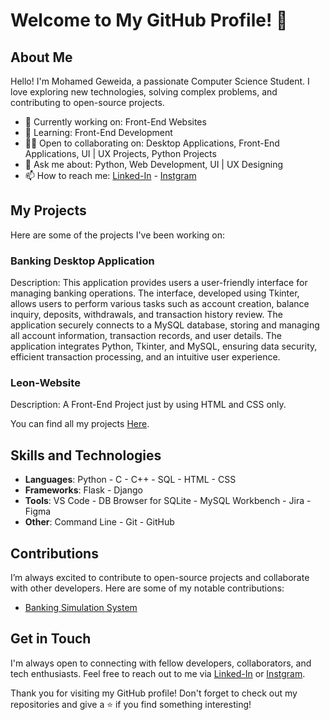 # Welcome to My GitHub Profile! 👋

## About Me

Hello! I'm Mohamed Geweida, a passionate Computer Science Student. I love exploring new technologies, solving complex problems, and contributing to open-source projects.

- 💼 Currently working on: Front-End Websites
- 🌱 Learning: Front-End Development
- 👫🏼 Open to collaborating on: Desktop Applications, Front-End Applications, UI | UX Projects, Python Projects
- 💬 Ask me about: Python, Web Development, UI | UX Designing
- 📫 How to reach me: [Linked-In](https://www.linkedin.com/in/mohamed-geweida/) - [Instgram](https://www.instagram.com/mohamed_geweida/)

## My Projects

Here are some of the projects I've been working on:

### Banking Desktop Application

Description: This application provides users a user-friendly interface for managing banking operations.
The interface, developed using Tkinter, allows users to perform various tasks such as account creation, balance inquiry, deposits, withdrawals, and transaction history review.
The application securely connects to a MySQL database, storing and managing all account information, transaction records, and user details.
The application integrates Python, Tkinter, and MySQL, ensuring data security, efficient transaction processing, and an intuitive user experience.

### Leon-Website

Description: A Front-End Project just by using HTML and CSS only.

You can find all my projects [Here](https://github.com/Mohamed-Geweida?tab=repositories).

## Skills and Technologies

- **Languages**: Python - C - C++ - SQL - HTML - CSS
- **Frameworks**: Flask - Django
- **Tools**: VS Code - DB Browser for SQLite - MySQL Workbench - Jira - Figma 
- **Other**: Command Line - Git - GitHub

## Contributions

I’m always excited to contribute to open-source projects and collaborate with other developers. Here are some of my notable contributions:

- [Banking Simulation System](https://github.com/Mohamed-Geweida/Bank-Project)

## Get in Touch

I'm always open to connecting with fellow developers, collaborators, and tech enthusiasts. Feel free to reach out to me via [Linked-In](https://www.linkedin.com/in/mohamed-geweida/) or [Instgram](https://www.instagram.com/mohamed_geweida/).

Thank you for visiting my GitHub profile! Don't forget to check out my repositories and give a ⭐ if you find something interesting!
